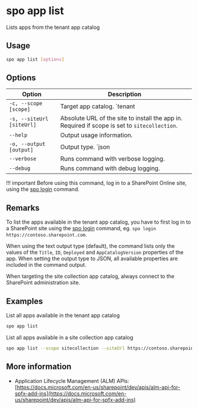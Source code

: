 # spo app list

Lists apps from the tenant app catalog

## Usage

```sh
spo app list [options]
```

## Options

Option|Description
------|-----------
`-c, --scope [scope]`|Target app catalog. `tenant|sitecollection`. Default `tenant`.
`-s, --siteUrl [siteUrl]`|Absolute URL of the site to install the app in. Required if scope is set to `sitecollection`.
`--help`|Output usage information.
`-o, --output [output]`|Output type. `json|text`. Default `text`.
`--verbose`|Runs command with verbose logging.
`--debug`|Runs command with debug logging.

!!! important
    Before using this command, log in to a SharePoint Online site, using the [spo login](../login.md) command.

## Remarks

To list the apps available in the tenant app catalog, you have to first log in to a SharePoint site using the [spo login](../login.md) command, eg. `spo login https://contoso.sharepoint.com`.

When using the text output type (default), the command lists only the values of the `Title`, `ID`, `Deployed` and `AppCatalogVersion` properties of the app. When setting the output type to JSON, all available properties are included in the command output.

When targeting the site collection app catalog, always connect to the SharePoint administration site.

## Examples

List all apps available in the tenant app catalog

```sh
spo app list
```

List all apps available in a site collection app catalog

```sh
spo app list --scope sitecollection --siteUrl https://contoso.sharepoint.com/sites/foo
```

## More information

- Application Lifecycle Management (ALM) APIs: [https://docs.microsoft.com/en-us/sharepoint/dev/apis/alm-api-for-spfx-add-ins](https://docs.microsoft.com/en-us/sharepoint/dev/apis/alm-api-for-spfx-add-ins)